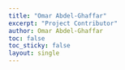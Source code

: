 ```yaml
---
title: "Omar Abdel-Ghaffar"
excerpt: "Project Contributor"
author: Omar Abdel-Ghaffar
toc: false
toc_sticky: false
layout: single
---
```

